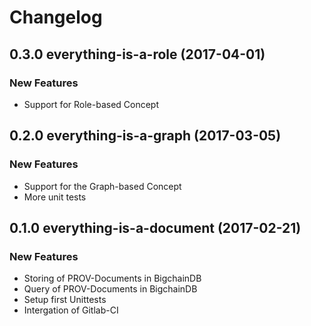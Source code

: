 # Changelog

## 0.3.0 everything-is-a-role (2017-04-01)

### New Features
- Support for Role-based Concept

## 0.2.0 everything-is-a-graph (2017-03-05)

### New Features
- Support for the Graph-based Concept
- More unit tests

## 0.1.0 everything-is-a-document (2017-02-21)

### New Features
- Storing of PROV-Documents in BigchainDB
- Query of PROV-Documents in BigchainDB
- Setup first Unittests
- Intergation of Gitlab-CI 
